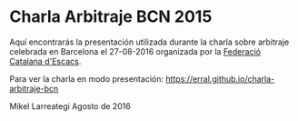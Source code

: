 # Charla Arbitraje BCN 2015

Aquí encontrarás la presentación utilizada durante la charla sobre arbitraje
celebrada en Barcelona el 27-08-2016 organizada por la [Federació Catalana
    d'Escacs]( http://escacs.cat/index.php/publicacions/circulars/circulars-comite-arbitres/24516-).

Para ver la charla en modo presentación: https://erral.github.io/charla-arbitraje-bcn

Mikel Larreategi
Agosto de 2016
